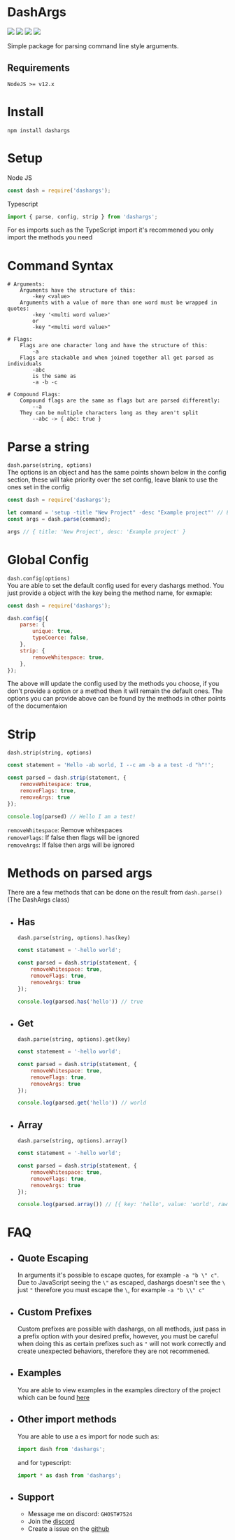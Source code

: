 # DashArgs
[![](https://img.shields.io/npm/v/dashargs?label=Latest%20Version&style=for-the-badge&logo=npm&color=informational)](https://www.npmjs.com/package/dashargs)
[![](https://img.shields.io/static/v1?label=Project%20Creator&message=GHOST&color=informational&style=for-the-badge)](https://ghostdev.xyz)
[![](https://img.shields.io/github/workflow/status/ghoststools/dashargs/CI/master?style=for-the-badge)](https://github.com/ghoststools/dashargs)
[![](https://img.shields.io/static/v1?label=&message=A%20GHOSTs%20Tools%20Project&color=informational&style=for-the-badge)](https://github.com/ghoststools)

Simple package for parsing command line style arguments.

## Requirements
```
NodeJS >= v12.x
```

# Install
```
npm install dashargs
```

# Setup
Node JS
```js
const dash = require('dashargs');
```
Typescript
```ts
import { parse, config, strip } from 'dashargs';
```
For es imports such as the TypeScript import it's recommened you only import the methods you need

# Command Syntax
```
# Arguments:
    Arguments have the structure of this:
        -key <value>
    Arguments with a value of more than one word must be wrapped in quotes:
        -key '<multi word value>'
        or
        -key "<multi word value>"

# Flags:
    Flags are one character long and have the structure of this:
        -a
    Flags are stackable and when joined together all get parsed as individuals
        -abc
        is the same as
        -a -b -c

# Compound Flags:
    Compound flags are the same as flags but are parsed differently:
        --a
    They can be multiple characters long as they aren't split
        --abc -> { abc: true }
```

# Parse a string
`dash.parse(string, options)`<br>
The options is an object and has the same points shown below in the config section, these will take priority over the set config, leave blank to use the ones set in the config
```js
const dash = require('dashargs');

let command = 'setup -title "New Project" -desc "Example project"' // Example command
const args = dash.parse(command);

args // { title: 'New Project', desc: 'Example project' }
```

# Global Config
`dash.config(options)`<br>
You are able to set the default config used for every dashargs method. You just provide a object with the key being the method name, for exmaple:
```js
const dash = require('dashargs');

dash.config({
    parse: {
        unique: true,
        typeCoerce: false,
    },
    strip: {
        removeWhitespace: true,
    },
});
```
The above will update the config used by the methods you choose, if you don't provide a option or a method then it will remain the default ones. The options you can provide above can be found by the methods in other points of the documentaion

# Strip
`dash.strip(string, options)`
```js
const statement = 'Hello -ab world, I --c am -b a a test -d "h"!';

const parsed = dash.strip(statement, {
    removeWhitespace: true,
    removeFlags: true,
    removeArgs: true
});

console.log(parsed) // Hello I am a test!
```
`removeWhitespace`: Remove whitespaces<br>
`removeFlags`: If false then flags will be ignored<br>
`removeArgs`: If false then args will be ignored

# Methods on parsed args
There are a few methods that can be done on the result from `dash.parse()` (The DashArgs class)<br>
- ## Has
    `dash.parse(string, options).has(key)`
    ```js
    const statement = '-hello world';

    const parsed = dash.strip(statement, {
        removeWhitespace: true,
        removeFlags: true,
        removeArgs: true
    });

    console.log(parsed.has('hello')) // true
    ```
- ## Get
    `dash.parse(string, options).get(key)`
    ```js
    const statement = '-hello world';

    const parsed = dash.strip(statement, {
        removeWhitespace: true,
        removeFlags: true,
        removeArgs: true
    });

    console.log(parsed.get('hello')) // world
    ```
- ## Array
    `dash.parse(string, options).array()`
    ```js
    const statement = '-hello world';

    const parsed = dash.strip(statement, {
        removeWhitespace: true,
        removeFlags: true,
        removeArgs: true
    });

    console.log(parsed.array()) // [{ key: 'hello', value: 'world', raw: '-hello world' }]
    ```

# FAQ
- ## Quote Escaping
    In arguments it's possible to escape quotes, for example `-a "b \" c"`. Due to JavaScript seeing the `\"` as escaped, dashargs doesn't see the `\` just `"` therefore you must escape the `\`, for example `-a "b \\" c"`

- ## Custom Prefixes
    Custom prefixes are possible with dashargs, on all methods, just pass in a prefix option with your desired prefix, however, you must be careful when doing this as certain prefixes such as `"` will not work correctly and create unexpected behaviors, therefore they are not recommened.

- ## Examples
    You are able to view examples in the examples directory of the project which can be found [here](https://github.com/ghoststools/dashargs/tree/master/examples)

- ## Other import methods
    You are able to use a es import for node such as:
    ```js
    import dash from 'dashargs';
    ```
    and for typescript:
    ```js
    import * as dash from 'dashargs';
    ```

- ## Support
    - Message me on discord: `GHOST#7524`<br>
    - Join the [discord](https://discord.gg/2Vd4wAjJnm)<br>
    - Create a issue on the [github](https://github.com/ghoststools/dashargs)